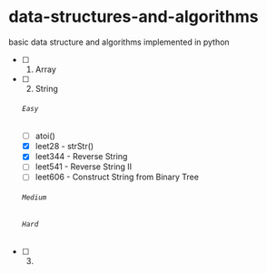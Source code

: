# data-structures-and-algorithms
basic data structure and algorithms implemented in python 

- [ ] 1. Array
- [ ] 2. String
    ###### `Easy`
    - [ ] atoi()
    - [x] leet28 - strStr()
    - [x] leet344 - Reverse String
    - [ ] leet541 - Reverse String II
    - [ ] leet606 - Construct String from Binary Tree
    ###### `Medium`
    ###### `Hard`
 - [ ] 3.
